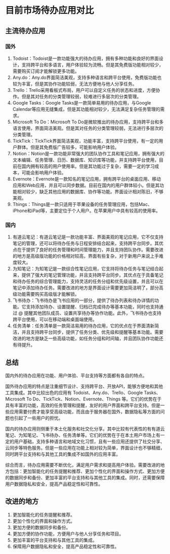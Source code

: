 # 目前市场待办应用对比

## 主流待办应用

### 国外

1. Todoist：Todoist是一款功能强大的待办应用，拥有多种功能和良好的界面设计，支持跨平台和多语言，用户体验较为流畅。但是其免费版功能相对较少，需要购买订阅才能解锁更多功能。
2. Any.do：Any.do界面简洁美观，支持多种语言和跨平台使用，免费版功能也较为丰富，但是其协作功能较弱，无法方便地与他人分享任务。
3. Trello：Trello采用看板式布局，用户可以自定义任务的状态和进度，方便协作。但是其对任务的分类管理较弱，较难进行多层次的分类管理。
4. Google Tasks：Google Tasks是一款简单易用的待办应用，与Google Calendar等应用无缝集成，但是其功能相对较少，无法满足复杂任务管理的需求。
5. Microsoft To Do：Microsoft To Do是微软推出的待办应用，支持跨平台和多语言使用，界面简洁美观。但是其对任务的分类管理较弱，无法进行多层次的分类管理。
6. TickTick：TickTick界面简洁美观，功能丰富，支持跨平台使用，有一定的用户群体。但是其免费版广告较多，可能影响用户体验。
7. Notion：Notion是一款功能非常强大的团队协作工具和笔记应用，拥有强大的文本编辑、任务管理、日历、数据库、知识库等功能，并支持跨平台使用，目前在国内拥有较高的用户使用率。但是其功能过于复杂，需要一定的学习成本，可能会影响用户体验。
8. Evernote：Evernote是一款知名的笔记应用，拥有跨平台的桌面应用、移动应用和Web应用，并且可以同步数据。目前在国内的用户群体较小。但是其功能相对较少，缺乏其他应用的数据库、协作等功能。界面设计相对陈旧，不够美观。
9. Things：Things是一款只适用于苹果设备的任务管理应用，包括Mac、iPhone和iPad等，主要定位于个人用户。在苹果用户中具有较高的使用率。

### 国内

1. 有道云笔记：有道云笔记是一款功能丰富、界面美观的笔记应用，它不仅支持笔记的管理，还可以将待办任务与日程安排结合起来，支持跨平台同步。其优点在于提供了良好的任务管理和时间管理能力，并且支持团队协作。需要改进的地方是高级版功能的价格相对较高，界面有些复杂，对于新用户来说上手难度较大。
2. 为知笔记：为知笔记是一款综合性笔记应用，它支持将待办任务与笔记结合起来，提供了强大的笔记管理功能，并且支持跨平台同步。其优点在于具备笔记和待办任务的综合管理能力，支持灵活的任务分组和优先级设置，并且可以在笔记中添加待办任务。需要改进的地方是界面设计需要更加简洁明了，部分高级功能需要购买高级版才能解锁。
3. 飞书待办：飞书待办是飞书应用的一部分，提供了待办列表和待办详情的功能。它支持添加待办、设置提醒、归档已完成待办等基本功能，同时也支持通过 @ 提醒其他团队成员、设置共享待办等协作功能。此外，飞书待办也支持跨平台使用，可以在移动端和桌面端使用。
4. 任务清单：任务清单是一款简洁易用的待办应用，它的优点在于界面清新简洁，并且支持跨平台同步，提供了任务分类、优先级和提醒等基本功能。需要改进的地方是缺乏一些高级功能，如任务分组和时间轴，并且团队协作功能还有待提升。

## 总结

国内外的待办应用在功能、用户体验、平台支持等方面都有各自的特点。

国外待办应用的特点是注重细节设计、支持跨平台、开放API，能够方便地和其他工具集成。其中比较出色的应用有 Todoist、Any.do、Trello、Google Tasks、Microsoft To Do、TickTick、Notion、Evernote、Things 等。它们的优势在于具有丰富的功能，高效的任务管理和提醒，友好的用户界面和跨平台支持。但是一些应用需要付费才能享受高级功能，而且由于服务器在国外，数据隐私等方面的问题也引起了一些用户的担忧。

国内的待办应用则侧重于本土化服务和社交化分享。其中比较有代表性的有有道云笔记、为知笔记、飞书待办、任务清单等。它们的优势在于在本土用户市场上有一定的用户基础，支持多种语言和地域文化习惯，且有一些应用还提供了社交分享、云同步等特色服务。但是一些应用在功能上相对较为简单，界面设计也不够精细，同时跨平台支持和与其他工具的集成不如国外的应用丰富。

综合而言，待办应用需要不断优化，满足用户需求和提高用户体验。需要改进的地方包括：更加智能化的任务提醒和推荐、更加个性化的界面和操作方式、更加方便的数据同步和备份、更加丰富的平台支持和与其他工具的集成。同时，还需要保障用户数据隐私和安全，提高产品稳定性和可靠性。

## 改进的地方

1. 更加智能化的任务提醒和推荐。
2. 更加个性化的界面和操作方式。
3. 更加方便的数据同步和备份。
4. 更加方便的协作功能，方便用户与他人分享任务和项目。
5. 更加丰富的平台支持和与其他工具的集成。
6. 保障用户数据隐私和安全，提高产品稳定性和可靠性。
